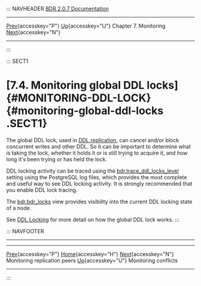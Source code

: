 ::: NAVHEADER
  [BDR 2.0.7 Documentation](index.md)
  ----------------------------------------------------------------------------- -------------------------------------- ----------------------- ------------------------------------------------------------------------------
  [Prev](monitoring-peers.md "Monitoring replication peers"){accesskey="P"}   [Up](monitoring.md){accesskey="U"}    Chapter 7. Monitoring    [Next](monitoring-conflict-stats.md "Monitoring conflicts"){accesskey="N"}

------------------------------------------------------------------------
:::

::: SECT1
# [7.4. Monitoring global DDL locks]{#MONITORING-DDL-LOCK} {#monitoring-global-ddl-locks .SECT1}

The global DDL lock, used in [DDL replication](ddl-replication.md),
can cancel and/or block concurrent writes and other DDL. So it can be
important to determine what is taking the lock, whether it holds it or
is still trying to acquire it, and how long it\'s been trying or has
held the lock.

DDL locking activity can be traced using the
[bdr.trace_ddl_locks_level](bdr-configuration-variables.md#GUC-BDR-TRACE-DDL-LOCKS-LEVEL)
setting using the PostgreSQL log files, which provides the most complete
and useful way to see DDL locking activity. It is strongly recommended
that you enable DDL lock tracing.

The [bdr.bdr_locks](catalog-bdr-locks.md) view provides visibility
into the current DDL locking state of a node.

See [DDL Locking](ddl-replication-advice.md#DDL-REPLICATION-LOCKING)
for more detail on how the global DDL lock works.
:::

::: NAVFOOTER

------------------------------------------------------------------------

  ---------------------------------------------- -------------------------------------- -------------------------------------------------------
  [Prev](monitoring-peers.md){accesskey="P"}     [Home](index.md){accesskey="H"}      [Next](monitoring-conflict-stats.md){accesskey="N"}
  Monitoring replication peers                    [Up](monitoring.md){accesskey="U"}                                     Monitoring conflicts
  ---------------------------------------------- -------------------------------------- -------------------------------------------------------
:::
